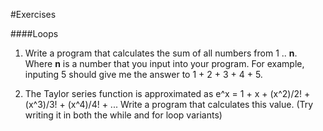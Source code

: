 #Exercises

####Loops
1. Write a program that calculates the sum of all numbers from 1 .. **n**. Where **n** is a number that you
input into your program. For example, inputing 5 should give me the answer to 1 + 2 + 3 + 4 + 5.

2. The Taylor series function is approximated as e^x = 1 + x + (x^2)/2! + (x^3)/3! + (x^4)/4! + ... Write a program
that calculates this value. (Try writing it in both the while and for loop variants)
